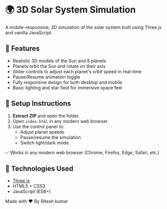 # 🌍 3D Solar System Simulation

A mobile-responsive, 3D simulation of the solar system built using Three.js and vanilla JavaScript.

## 🎯 Features
- Realistic 3D models of the Sun and 8 planets
- Planets orbit the Sun and rotate on their axis
- Slider controls to adjust each planet's orbit speed in real-time
- Pause/Resume animation toggle
- Fully responsive design for both desktop and mobile
- Basic lighting and star field for immersive space feel

## 🚀 Setup Instructions

1. **Extract ZIP** and open the folder.
2. Open `index.html` in any modern web browser.
3. Use the control panel to:
   - Adjust planet speeds
   - Pause/resume the simulation
   - Switch light/dark mode

✅ Works in any modern web browser (Chrome, Firefox, Edge, Safari, etc.)

## 🧠 Technologies Used
- [Three.js](https://threejs.org/)
- HTML5 + CSS3
- JavaScript (ES6+)


Made with ❤️ By Ritesh kumar